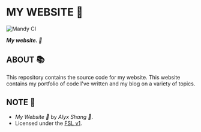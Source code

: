 # MY WEBSITE :black_heart:

![Mandy CI](https://github.com/alyxshang/alyxshang.boo/actions/workflows/mandy.yml/badge.svg)

***My website. :black_heart:***

## ABOUT :books:

This repository contains the source code for my website. This website contains my portfolio of code I've written and my blog on a variety of topics.

## NOTE :scroll:

- *My Website :black_heart:* by *Alyx Shang :black_heart:*.
- Licensed under the [FSL v1](https://github.com/alyxshang/fair-software-license).
